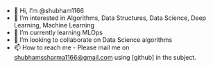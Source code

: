 - 👋 Hi, I’m @shubham1166
- 👀 I’m interested in Algorithms, Data Structures, Data Science, Deep Learning, Machine Learning
- 🌱 I’m currently learning MLOps
- 💞️ I’m looking to collaborate on Data Science algorithms
- 📫 How to reach me - Please mail me on shubhamssharma1166@gmail.com using [github] in the subject.

<!---
shubham1166/shubham1166 is a ✨ special ✨ repository because its `README.md` (this file) appears on your GitHub profile.
You can click the Preview link to take a look at your changes.
--->
